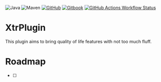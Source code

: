 ![Java](https://img.shields.io/badge/java-17-%23ED8B00.svg?style=for-the-badge&logo=openjdk&logoColor=white)
![Maven](https://img.shields.io/badge/Maven-C71A36.svg?style=for-the-badge&logo=apachemaven&logoColor=white)
[![GitHub](https://img.shields.io/badge/github-%23121011.svg?style=for-the-badge&logo=github&logoColor=white)](https://github.com/SirDizzypanda/XtrPlugin)
[![Gitbook](https://img.shields.io/badge/wiki-bbdde5.svg?style=for-the-badge&logo=gitbook&logoColor=white)](https://wikilink)
[![GitHub Actions Workflow Status](https://img.shields.io/github/actions/workflow/status/SirDizzypanda/XtrPlugin/maven.yml?style=for-the-badge&logo=github)](https://github.com/SirDizzypanda/XtrPlugin/actions/workflows/maven.yml)

# XtrPlugin
This plugin aims to bring quality of life features with not too much fluff.

# Roadmap

- [ ]
